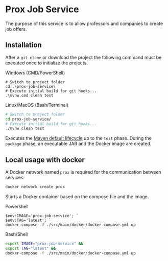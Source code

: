 # Prox Job Service

The purpose of this service is to allow professors and companies to create job offers.

## Installation

After a `git clone` or download the project the following command must be executed once to initialize the projects.

Windows (CMD/PowerShell)

```posh
# Switch to project folder
cd .\prox-job-service\
# Execute initial build for git hooks...
.\mvnw.cmd clean test
```

Linux/MacOS (Bash/Terminal)

```bash
# Switch to project folder
cd prox-job-service/
# Execute initial build for git hooks...
./mvnw clean test
```

Executes the [Maven default lifecycle](https://maven.apache.org/guides/introduction/introduction-to-the-lifecycle.html) up to the `test` phase. During the `package` phase, an executable JAR and the Docker image are created.

## Local usage with docker

A Docker network named `prox` is required for the communication between services:

```bash
docker network create prox
```

Starts a Docker container based on the compose file and the image.

Powershell

```posh
$env:IMAGE='prox-job-service'; `
$env:TAG='latest'; `
docker-compose -f ./src/main/docker/docker-compose.yml up
```

Bash/Shell

```bash
export IMAGE="prox-job-service" &&
export TAG="latest" &&
docker-compose -f ./src/main/docker/docker-compose.yml up
```
